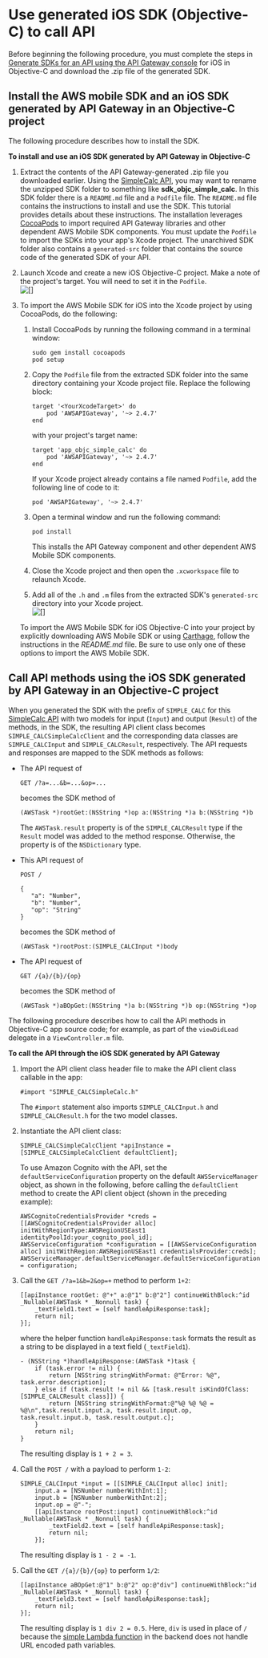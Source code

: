# Use generated iOS SDK \(Objective\-C\) to call API<a name="how-to-use-sdk-ios-objc"></a>

Before beginning the following procedure, you must complete the steps in [Generate SDKs for an API using the API Gateway console](how-to-generate-sdk-console.md) for iOS in Objective\-C and download the \.zip file of the generated SDK\.

## Install the AWS mobile SDK and an iOS SDK generated by API Gateway in an Objective\-C project<a name="use-sdk-ios-objc-install-sdk"></a>

The following procedure describes how to install the SDK\.

**To install and use an iOS SDK generated by API Gateway in Objective\-C**

1. Extract the contents of the API Gateway\-generated \.zip file you downloaded earlier\. Using the [SimpleCalc API](simple-calc-lambda-api.md), you may want to rename the unzipped SDK folder to something like **sdk\_objc\_simple\_calc**\. In this SDK folder there is a `README.md` file and a `Podfile` file\. The `README.md` file contains the instructions to install and use the SDK\. This tutorial provides details about these instructions\. The installation leverages [CocoaPods](https://cocoapods.org) to import required API Gateway libraries and other dependent AWS Mobile SDK components\. You must update the `Podfile` to import the SDKs into your app's Xcode project\. The unarchived SDK folder also contains a `generated-src` folder that contains the source code of the generated SDK of your API\.

1. Launch Xcode and create a new iOS Objective\-C project\. Make a note of the project's target\. You will need to set it in the `Podfile`\.  
![\[\]](http://docs.aws.amazon.com/apigateway/latest/developerguide/images/use-sdk-in-ios-objc-project-find-target.png)

1. To import the AWS Mobile SDK for iOS into the Xcode project by using CocoaPods, do the following:

   1. Install CocoaPods by running the following command in a terminal window:

      ```
      sudo gem install cocoapods
      pod setup
      ```

   1. Copy the `Podfile` file from the extracted SDK folder into the same directory containing your Xcode project file\. Replace the following block:

      ```
      target '<YourXcodeTarget>' do
          pod 'AWSAPIGateway', '~> 2.4.7'
      end
      ```

      with your project's target name: 

      ```
      target 'app_objc_simple_calc' do
          pod 'AWSAPIGateway', '~> 2.4.7'
      end
      ```

      If your Xcode project already contains a file named `Podfile`, add the following line of code to it:

      ```
      pod 'AWSAPIGateway', '~> 2.4.7'
      ```

   1. Open a terminal window and run the following command:

      ```
      pod install
      ```

      This installs the API Gateway component and other dependent AWS Mobile SDK components\.

   1. Close the Xcode project and then open the `.xcworkspace` file to relaunch Xcode\.

   1. Add all of the `.h` and `.m` files from the extracted SDK's `generated-src` directory into your Xcode project\.  
![\[\]](http://docs.aws.amazon.com/apigateway/latest/developerguide/images/use-sdk-in-ios-objc-project-add-sdk-src.png)

   To import the AWS Mobile SDK for iOS Objective\-C into your project by explicitly downloading AWS Mobile SDK or using [Carthage](https://github.com/Carthage/Carthage#installing-carthage), follow the instructions in the *README\.md* file\. Be sure to use only one of these options to import the AWS Mobile SDK\.

## Call API methods using the iOS SDK generated by API Gateway in an Objective\-C project<a name="use-sdk-ios-objc-call-sdk"></a>

When you generated the SDK with the prefix of `SIMPLE_CALC` for this [SimpleCalc API](simple-calc-lambda-api.md) with two models for input \(`Input`\) and output \(`Result`\) of the methods, in the SDK, the resulting API client class becomes `SIMPLE_CALCSimpleCalcClient` and the corresponding data classes are `SIMPLE_CALCInput` and `SIMPLE_CALCResult`, respectively\. The API requests and responses are mapped to the SDK methods as follows:
+ The API request of

  ```
  GET /?a=...&b=...&op=...
  ```

  becomes the SDK method of

  ```
  (AWSTask *)rootGet:(NSString *)op a:(NSString *)a b:(NSString *)b
  ```

  The `AWSTask.result` property is of the `SIMPLE_CALCResult` type if the `Result` model was added to the method response\. Otherwise, the property is of the `NSDictionary` type\.
+ This API request of

  ```
  POST /
      
  {
     "a": "Number",
     "b": "Number",
     "op": "String"
  }
  ```

  becomes the SDK method of

  ```
  (AWSTask *)rootPost:(SIMPLE_CALCInput *)body
  ```
+ The API request of

  ```
  GET /{a}/{b}/{op}
  ```

  becomes the SDK method of

  ```
  (AWSTask *)aBOpGet:(NSString *)a b:(NSString *)b op:(NSString *)op
  ```

The following procedure describes how to call the API methods in Objective\-C app source code; for example, as part of the `viewDidLoad` delegate in a `ViewController.m` file\.

**To call the API through the iOS SDK generated by API Gateway**

1. Import the API client class header file to make the API client class callable in the app:

   ```
   #import "SIMPLE_CALCSimpleCalc.h"
   ```

   The `#import` statement also imports `SIMPLE_CALCInput.h` and `SIMPLE_CALCResult.h` for the two model classes\.

1. Instantiate the API client class:

   ```
   SIMPLE_CALCSimpleCalcClient *apiInstance = [SIMPLE_CALCSimpleCalcClient defaultClient];
   ```

   To use Amazon Cognito with the API, set the `defaultServiceConfiguration` property on the default `AWSServiceManager` object, as shown in the following, before calling the `defaultClient` method to create the API client object \(shown in the preceding example\):

   ```
   AWSCognitoCredentialsProvider *creds = [[AWSCognitoCredentialsProvider alloc] initWithRegionType:AWSRegionUSEast1 identityPoolId:your_cognito_pool_id];
   AWSServiceConfiguration *configuration = [[AWSServiceConfiguration alloc] initWithRegion:AWSRegionUSEast1 credentialsProvider:creds];
   AWSServiceManager.defaultServiceManager.defaultServiceConfiguration = configuration;
   ```

1. Call the `GET /?a=1&b=2&op=+` method to perform `1+2`:

   ```
   [[apiInstance rootGet: @"+" a:@"1" b:@"2"] continueWithBlock:^id _Nullable(AWSTask * _Nonnull task) {
       _textField1.text = [self handleApiResponse:task];
       return nil;
   }];
   ```

   where the helper function `handleApiResponse:task` formats the result as a string to be displayed in a text field \(`_textField1`\)\.

   ```
   - (NSString *)handleApiResponse:(AWSTask *)task {
       if (task.error != nil) {
           return [NSString stringWithFormat: @"Error: %@", task.error.description];
       } else if (task.result != nil && [task.result isKindOfClass:[SIMPLE_CALCResult class]]) {
           return [NSString stringWithFormat:@"%@ %@ %@ = %@\n",task.result.input.a, task.result.input.op, task.result.input.b, task.result.output.c];
       }
       return nil;
   }
   ```

   The resulting display is `1 + 2 = 3`\.

1. Call the `POST /` with a payload to perform `1-2`:

   ```
   SIMPLE_CALCInput *input = [[SIMPLE_CALCInput alloc] init];
       input.a = [NSNumber numberWithInt:1];
       input.b = [NSNumber numberWithInt:2];
       input.op = @"-";
       [[apiInstance rootPost:input] continueWithBlock:^id _Nullable(AWSTask * _Nonnull task) {
           _textField2.text = [self handleApiResponse:task];
           return nil;
       }];
   ```

   The resulting display is `1 - 2 = -1`\.

1. Call the `GET /{a}/{b}/{op}` to perform `1/2`:

   ```
   [[apiInstance aBOpGet:@"1" b:@"2" op:@"div"] continueWithBlock:^id _Nullable(AWSTask * _Nonnull task) {
       _textField3.text = [self handleApiResponse:task];
       return nil;
   }];
   ```

   The resulting display is `1 div 2 = 0.5`\. Here, `div` is used in place of `/` because the [simple Lambda function](simple-calc-nodejs-lambda-function.md) in the backend does not handle URL encoded path variables\.